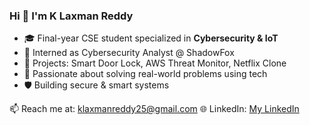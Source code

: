### Hi 👋 I'm K Laxman Reddy

- 🎓 Final-year CSE student specialized in **Cybersecurity & IoT**
- 🔐 Interned as Cybersecurity Analyst @ ShadowFox
- 🧠 Projects: Smart Door Lock, AWS Threat Monitor, Netflix Clone
- 🚀 Passionate about solving real-world problems using tech
- 🛡️ Building secure & smart systems

📫 Reach me at: klaxmanreddy25@gmail.com
🌐 LinkedIn: [My LinkedIn](https://linkedin.com/in/k-laxman-reddy-0399361aa)
